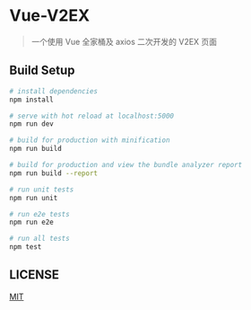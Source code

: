 # Vue-V2EX

> 一个使用 Vue 全家桶及 axios 二次开发的 V2EX 页面

## Build Setup

``` bash
# install dependencies
npm install

# serve with hot reload at localhost:5000
npm run dev

# build for production with minification
npm run build

# build for production and view the bundle analyzer report
npm run build --report

# run unit tests
npm run unit

# run e2e tests
npm run e2e

# run all tests
npm test
```

## LICENSE
[MIT](https://github.com/igaozp/vue-v2ex/blob/master/LICENSE)
